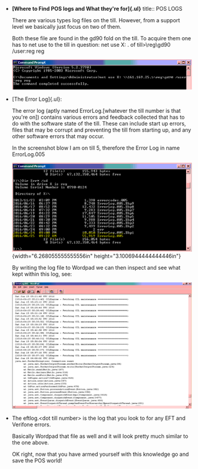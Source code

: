 - **[Where to Find POS logs and What they're for]{.ul}**
  title:: POS LOGS
  
  There are various types log files on the till. However, from a support
  level we basically just focus on two of them.
  
  Both these file are found in the gd90 fold on the till. To acquire them
  one has to net use to the till in question: net use X: . of
  till\>\\reg\\gd90 /user:reg reg
  
  ![](vertopal_e1946033cc9d416db5898e8f4b10809d/media/image1.png)
- [The Error Log]{.ul}:
  
  The error log (aptly named ErrorLog.\[whatever the till number is that
  you're on\]) contains various errors and feedback collected that has to
  do with the software state of the till. These can include start up
  errors, files that may be corrupt and preventing the till from starting
  up, and any other software errors that may occur.
  
  In the screenshot blow I am on till 5, therefore the Error Log in name
  ErrorLog.005
  
  ![](vertopal_e1946033cc9d416db5898e8f4b10809d/media/image2.png){width="6.268055555555556in"
  height="3.1006944444444446in"}
  
  By writing the log file to Wordpad we can then inspect and see what kept
  within this log, see:
  
  ![](vertopal_e1946033cc9d416db5898e8f4b10809d/media/image3.png)
- The eftlog.\<dot till number\> is the log that you look to for any EFT
  and Verifone errors.
  
  Basically Wordpad that file as well and it will look pretty much similar
  to the one above.
  
  OK right, now that you have armed yourself with this knowledge go and
  save the POS world!
